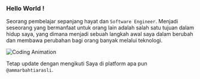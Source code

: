 ### Hello World ! 

Seorang pembelajar sepanjang hayat dan `Software Engineer`.
Menjadi seseorang yang bermanfaat untuk orang lain adalah salah satu tujuan dalam hidup saya, yang dimana menjadi sebuah langkah awal saya dalam berubah dan membawa perubahan bagi orang banyak melalui teknologi.

<img alt="Coding Animation" src="https://raw.githubusercontent.com/gist/patevs/b007a0e98fb216438d4cbf559fac4166/raw/88f20c9d749d756be63f22b09f3c4ac570bc5101/programming.gif">

Tetap update dengan mengikuti Saya di platform apa pun `@ammarbahtiarasli`.
